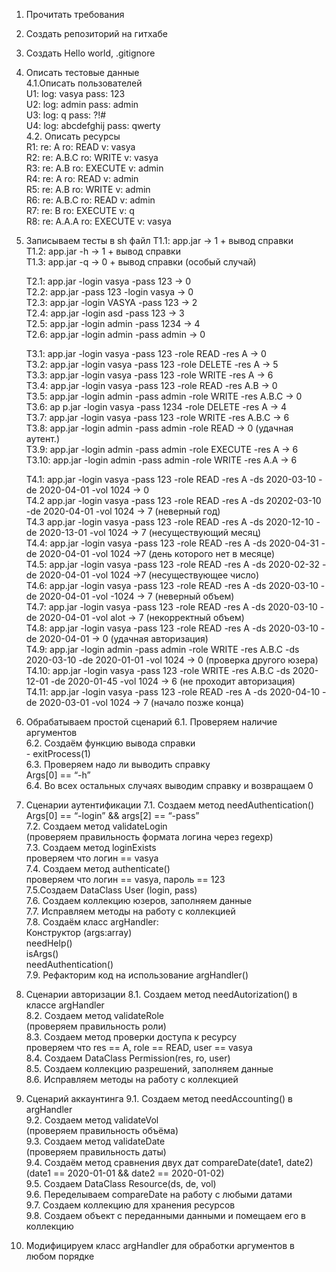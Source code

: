 1. Прочитать требования
2. Создать репозиторий на гитхабе
3. Создать Hello world, .gitignore
4. Описать тестовые данные  
    4.1.Описать пользователей  
        U1: log: vasya		pass: 123  
        U2: log: admin		pass: admin  
        U3: log: q		pass: ?!#  
        U4: log: abcdefghij	pass: qwerty  
    4.2. Описать ресурсы  
        R1: re: A  	ro: READ	v: vasya  
        R2: re: A.B.C	ro: WRITE	v: vasya  
        R3: re: A.B	ro: EXECUTE	v: admin  
        R4: re: A	ro: READ	v: admin  
        R5: re: A.B	ro: WRITE	v: admin  
        R6: re: A.B.C	ro: READ	v: admin  
        R7: re: B	ro: EXECUTE	v: q  
        R8: re: A.A.A	ro: EXECUTE	v: vasya  
5. Записываем тесты в sh файл
    T1.1: app.jar 		-> 1 + вывод справки  
    T1.2: app.jar -h 	-> 1 + вывод справки  
    T1.3: app.jar -q	-> 0 + вывод справки (особый случай)  

    T2.1: app.jar -login vasya -pass 123	-> 0  
    T2.2: app.jar -pass 123 -login vasya	-> 0  
    T2.3: app.jar -login VASYA -pass 123 -> 2  
    T2.4: app.jar -login asd -pass 123 -> 3  
    T2.5: app.jar -login admin -pass 1234 -> 4  
    T2.6: app.jar -login admin -pass admin -> 0  
    
    T3.1: app.jar -login vasya -pass 123 -role READ -res A -> 0  
    T3.2: app.jar -login vasya -pass 123 -role DELETE -res A -> 5  
    T3.3: app.jar -login vasya -pass 123 -role WRITE -res A -> 6  
    T3.4: app.jar -login vasya -pass 123 -role READ -res A.B -> 0  
    T3.5: app.jar -login admin -pass admin -role WRITE -res A.B.C -> 0  
    T3.6: ap    p.jar -login vasya -pass 1234 -role DELETE -res A -> 4  
    T3.7: app.jar -login vasya -pass 123 -role WRITE -res A.B.C -> 6  
    T3.8: app.jar -login admin -pass admin -role READ -> 0  (удачная аутент.)  
    T3.9: app.jar -login admin -pass admin -role EXECUTE -res A -> 6  
    T3.10: app.jar -login admin -pass admin -role WRITE -res A.A -> 6  

    T4.1: app.jar -login vasya -pass 123 -role READ -res A -ds 2020-03-10 -de 2020-04-01 -vol 1024 -> 0  
    T4.2 app.jar -login vasya -pass 123 -role READ -res A -ds 20202-03-10 -de 2020-04-01 -vol 1024 -> 7 (неверный год)  
    T4.3 app.jar -login vasya -pass 123 -role READ -res A -ds 2020-12-10 -de 2020-13-01 -vol 1024 -> 7 (несуществующий месяц)  
    T4.4: app.jar -login vasya -pass 123 -role READ -res A -ds 2020-04-31 -de 2020-04-01 -vol 1024 ->7 (день которого нет в месяце)  
    T4.5: app.jar -login vasya -pass 123 -role READ -res A -ds 2020-02-32 -de 2020-04-01 -vol 1024 ->7 (несуществующее число)  
    T4.6: app.jar -login vasya -pass 123 -role READ -res A -ds 2020-03-10 -de 2020-04-01 -vol -1024 -> 7 (неверный объем)  
    T4.7: app.jar -login vasya -pass 123 -role READ -res A -ds 2020-03-10 -de 2020-04-01 -vol alot -> 7 (некорректный объем)  
    T4.8: app.jar -login vasya -pass 123 -role READ -res A -ds 2020-03-10 -de 2020-04-01 -> 0 (удачная авторизация)  
    T4.9: app.jar -login admin -pass admin -role WRITE -res A.B.C -ds 2020-03-10 -de 2020-01-01 -vol 1024 -> 0 (проверка другого юзера)  
    T4.10: app.jar -login vasya -pass 123 -role WRITE -res A.B.C -ds 2020-12-01 -de 2020-01-45 -vol 1024 -> 6 (не проходит авторизация)  
    T4.11: app.jar -login vasya -pass 123 -role READ -res A -ds 2020-04-10 -de 2020-03-01 -vol 1024 -> 7 (начало позже конца)  

6. Обрабатываем простой сценарий
    6.1. Проверяем наличие аргументов  
    6.2. Создаём функцию вывода справки  
			- exitProcess(1)  
    6.3. Проверяем надо ли выводить справку  
	    Args[0] == “-h”  
    6.4. Во всех остальных случаях выводим справку и возвращаем 0  
7. Сценарии аутентификации
    7.1. Создаем метод needAuthentication()  
	    Args[0] == “-login” && args[2] == “-pass”  
    7.2. Создаем метод validateLogin  
	    (проверяем правильность формата логина через regexp)  
    7.3. Создаем метод loginExists  
	    проверяем что логин == vasya  
    7.4. Создаем метод authenticate()  
	    проверяем что логин == vasya, пароль == 123  
    7.5.Создаем DataClass User (login, pass)  
    7.6. Создаем коллекцию юзеров, заполняем данные  
    7.7. Исправляем методы на работу с коллекцией  
    7.8. Создаём класс argHandler:  
        Конструктор (args:array<String>)  
        needHelp()  
        isArgs()  
        needAuthentication()  
    7.9. Рефакторим код на использование argHandler()  
8. Сценарии авторизации
    8.1. Создаем метод needAutorization() в классе argHandler  
    8.2. Создаем метод validateRole  
	    (проверяем правильность роли)  
    8.3. Создаем метод проверки доступа к ресурсу  
	    проверяем что res == A, role == READ, user == vasya  
    8.4. Создаем DataClass Permission(res, ro, user)  
    8.5. Создаем коллекцию разрешений, заполняем данные  
    8.6. Исправляем методы на работу с коллекцией  
9. Сценарий аккаунтинга
    9.1. Создаем метод needAccounting() в argHandler  
    9.2. Создаем метод validateVol  
        (проверяем правильность объёма)  
    9.3. Создаем метод validateDate  
	    (проверяем правильность даты)  
    9.4. Создаём метод сравнения двух дат compareDate(date1, date2)  
			(date1 == 2020-01-01 && date2 == 2020-01-02)  
    9.5. Создаем DataClass Resource(ds, de, vol)  
    9.6. Переделываем compareDate на работу с любыми датами  
    9.7. Создаем коллекцию для хранения ресурсов  
    9.8. Создаем объект с переданными данными и помещаем его в коллекцию  
10. Модифицируем класс argHandler для обработки аргументов в любом порядке  
